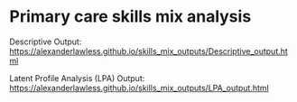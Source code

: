 # Primary care skills mix analysis

Descriptive Output: <https://alexanderlawless.github.io/skills_mix_outputs/Descriptive_output.html>

Latent Profile Analysis (LPA) Output: <https://alexanderlawless.github.io/skills_mix_outputs/LPA_output.html>
